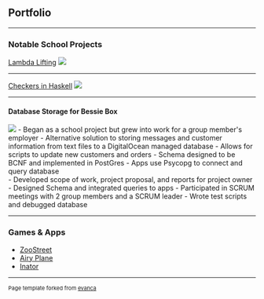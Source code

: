 ## Portfolio

---
### Notable School Projects
[Lambda Lifting](/sample_page)
<img src="images/dummy_thumbnail.jpg?raw=true"/>

---
[Checkers in Haskell](/sample_page)
<img src="images/dummy_thumbnail.jpg?raw=true"/>

---
#### Database Storage for Bessie Box
<img src="images/dummy_thumbnail.jpg?raw=true"/>
- Began as a school project but grew into work for a group member's employer
- Alternative solution to storing messages and customer information from text files to a DigitalOcean managed database
- Allows for scripts to update new customers and orders
- Schema designed to be BCNF and implemented in PostGres
- Apps use Psycopg to connect and query database
<br>
- Developed scope of work, project proposal, and reports for project owner
- Designed Schema and integrated queries to apps
- Participated in SCRUM meetings with 2 group members and a SCRUM leader
- Wrote test scripts and debugged database

---
### Games & Apps

- [ZooStreet](/zoostreet.md)
- [Airy Plane](/airyplane.md)
- [Inator](/inator.md)

---

<p style="font-size:11px">Page template forked from <a href="https://github.com/evanca/quick-portfolio">evanca</a></p>
<!-- Remove above link if you don't want to attibute -->
